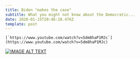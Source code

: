 ```yaml
---
title: Biden "makes the case"
subtitle: What you might not know about the Democratic...
date: 2020-01-15T20:46:18.476Z
template: post
---
```

<!--StartFragment-->

``[`https://www.youtube.com/watch?v=5dm8haP1MJc`](https://www.youtube.com/watch?v=5dm8haP1MJc)``

<!--EndFragment-->

[![IMAGE ALT TEXT](http://img.youtube.com/vi/5dm8haP1MJc/0.jpg)](https://www.youtube.com/watch?v=5dm8haP1MJc "Video Title")
